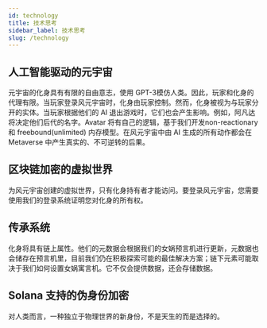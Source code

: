 ```yaml
---
id: technology
title: 技术思考
sidebar_label: 技术思考
slug: /technology
---
```

## 人工智能驱动的元宇宙
元宇宙的化身具有有限的自由意志，使用 GPT-3模仿人类。因此，玩家和化身的代理有限。当玩家登录风元宇宙时，化身由玩家控制。然而，化身被视为与玩家分开的实体。当玩家根据他们的 AI 退出游戏时，它们也会产生影响。例如，阿凡达将决定他们后代的名字。Avatar 将有自己的逻辑，基于我们开发non-reactionary 和 freebound(unlimited) 内存模型。在风元宇宙中由 AI 生成的所有动作都会在 Metaverse 中产生真实的、不可逆转的后果。

## 区块链加密的虚拟世界
为风元宇宙创建的虚拟世界，只有化身持有者才能访问。要登录风元宇宙，您需要使用我们的登录系统证明您对化身的所有权。

## 传承系统
化身将具有链上属性。他们的元数据会根据我们的女娲预言机进行更新，元数据也会储存在预言机里，目前我们仍在积极探索可能的最佳解决方案；链下元素可能取决于我们如何设置女娲寓言机。它不仅会提供数据，还会存储数据。

## Solana 支持的伪身份加密
对人类而言，一种独立于物理世界的新身份，不是天生的而是选择的。